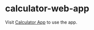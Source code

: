 # calculator-web-app
Visit [Calculator App](https://maazh10.github.io/calculator-web-app/) to use the app.
